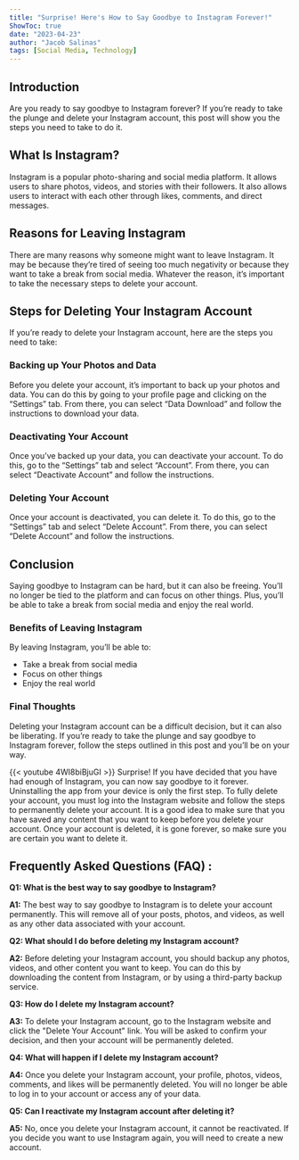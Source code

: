 ```yaml
---
title: "Surprise! Here's How to Say Goodbye to Instagram Forever!"
ShowToc: true 
date: "2023-04-23"
author: "Jacob Salinas" 
tags: [Social Media, Technology]
---
```

## Introduction

Are you ready to say goodbye to Instagram forever? If you’re ready to take the plunge and delete your Instagram account, this post will show you the steps you need to take to do it. 

## What Is Instagram?

Instagram is a popular photo-sharing and social media platform. It allows users to share photos, videos, and stories with their followers. It also allows users to interact with each other through likes, comments, and direct messages. 

## Reasons for Leaving Instagram

There are many reasons why someone might want to leave Instagram. It may be because they’re tired of seeing too much negativity or because they want to take a break from social media. Whatever the reason, it’s important to take the necessary steps to delete your account. 

## Steps for Deleting Your Instagram Account

If you’re ready to delete your Instagram account, here are the steps you need to take: 

### Backing up Your Photos and Data

Before you delete your account, it’s important to back up your photos and data. You can do this by going to your profile page and clicking on the “Settings” tab. From there, you can select “Data Download” and follow the instructions to download your data. 

### Deactivating Your Account

Once you’ve backed up your data, you can deactivate your account. To do this, go to the “Settings” tab and select “Account”. From there, you can select “Deactivate Account” and follow the instructions. 

### Deleting Your Account

Once your account is deactivated, you can delete it. To do this, go to the “Settings” tab and select “Delete Account”. From there, you can select “Delete Account” and follow the instructions. 

## Conclusion

Saying goodbye to Instagram can be hard, but it can also be freeing. You’ll no longer be tied to the platform and can focus on other things. Plus, you’ll be able to take a break from social media and enjoy the real world. 

### Benefits of Leaving Instagram

By leaving Instagram, you’ll be able to: 

- Take a break from social media 
- Focus on other things 
- Enjoy the real world 

### Final Thoughts

Deleting your Instagram account can be a difficult decision, but it can also be liberating. If you’re ready to take the plunge and say goodbye to Instagram forever, follow the steps outlined in this post and you’ll be on your way.

{{< youtube 4WI8biBjuGI >}} 
Surprise! If you have decided that you have had enough of Instagram, you can now say goodbye to it forever. Uninstalling the app from your device is only the first step. To fully delete your account, you must log into the Instagram website and follow the steps to permanently delete your account. It is a good idea to make sure that you have saved any content that you want to keep before you delete your account. Once your account is deleted, it is gone forever, so make sure you are certain you want to delete it.

## Frequently Asked Questions (FAQ) :
**Q1: What is the best way to say goodbye to Instagram?**

**A1:** The best way to say goodbye to Instagram is to delete your account permanently. This will remove all of your posts, photos, and videos, as well as any other data associated with your account. 

**Q2: What should I do before deleting my Instagram account?**

**A2:** Before deleting your Instagram account, you should backup any photos, videos, and other content you want to keep. You can do this by downloading the content from Instagram, or by using a third-party backup service. 

**Q3: How do I delete my Instagram account?**

**A3:** To delete your Instagram account, go to the Instagram website and click the "Delete Your Account" link. You will be asked to confirm your decision, and then your account will be permanently deleted. 

**Q4: What will happen if I delete my Instagram account?**

**A4:** Once you delete your Instagram account, your profile, photos, videos, comments, and likes will be permanently deleted. You will no longer be able to log in to your account or access any of your data. 

**Q5: Can I reactivate my Instagram account after deleting it?**

**A5:** No, once you delete your Instagram account, it cannot be reactivated. If you decide you want to use Instagram again, you will need to create a new account.


